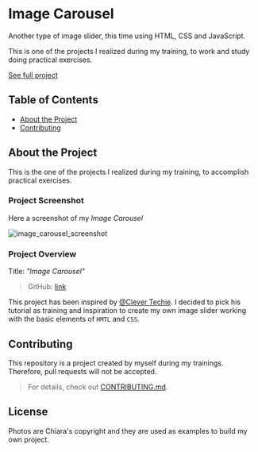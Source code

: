 # Image Carousel

Another type of image slider, this time using HTML, CSS and JavaScript.

This is one of the projects I realized during my training, to work and study doing practical exercises.

[See full project](https://albchia.github.io/Image-Carousel/)

## Table of Contents

- [About the Project](#About-the-Project)
- [Contributing](#Contributing)

## About the Project

This is the one of the projects I realized during my training, to accomplish practical exercises.

### Project Screenshot

Here a screenshot of my _Image Carousel_

![image_carousel_screenshot](https://user-images.githubusercontent.com/70691672/99190344-55872600-2766-11eb-8080-9e3ce0cd05a6.PNG)

### Project Overview

Title: _"Image Carousel"_

> GitHub: [link](https://github.com/albchia/Image-Slider.git)

This project has been inspired by [@Clever Techie](https://www.youtube.com/channel/UC1WxZFhq56xs1oxXH-XveSQ). I decided to pick his tutorial as training and inspiration to create my own image slider working with the basic elements of `HMTL` and `CSS`.

## Contributing

This repository is a project created by myself during my trainings.
Therefore, pull requests will not be accepted.

> For details, check out [CONTRIBUTING.md](CONTRIBUTING.md).

## License

Photos are Chiara's copyright and they are used as examples to build my own project.
